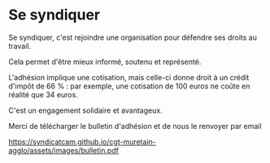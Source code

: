 # Se syndiquer 

Se syndiquer, c'est rejoindre une organisation pour défendre ses droits au travail. 

Cela permet d'être mieux informé, soutenu et représenté. 

L'adhésion implique une cotisation, mais celle-ci donne droit à un crédit d'impôt de 66 % : par exemple, une cotisation de 100 euros ne coûte en réalité que 34 euros. 

C'est un engagement solidaire et avantageux. 


Merci de télécharger le bulletin d'adhésion et de nous le renvoyer par email 

https://syndicatcam.github.io/cgt-muretain-agglo/assets/images/bulletin.pdf
